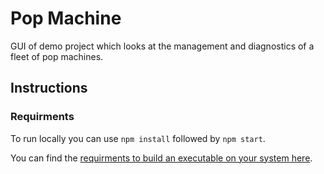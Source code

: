 # Pop Machine

GUI of demo project which looks at the management and diagnostics
of a fleet of pop machines.

## Instructions

### Requirments

To run locally you can use `npm install` followed by `npm start`.

You can find the [requirments to build an executable on your system here](https://electron.atom.io/docs/development/build-instructions-linux/).
